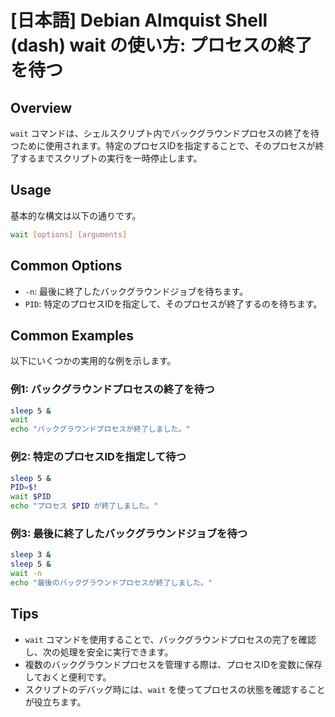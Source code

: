 # [日本語] Debian Almquist Shell (dash) wait の使い方: プロセスの終了を待つ

## Overview
`wait` コマンドは、シェルスクリプト内でバックグラウンドプロセスの終了を待つために使用されます。特定のプロセスIDを指定することで、そのプロセスが終了するまでスクリプトの実行を一時停止します。

## Usage
基本的な構文は以下の通りです。

```sh
wait [options] [arguments]
```

## Common Options
- `-n`: 最後に終了したバックグラウンドジョブを待ちます。
- `PID`: 特定のプロセスIDを指定して、そのプロセスが終了するのを待ちます。

## Common Examples
以下にいくつかの実用的な例を示します。

### 例1: バックグラウンドプロセスの終了を待つ
```sh
sleep 5 &
wait
echo "バックグラウンドプロセスが終了しました。"
```

### 例2: 特定のプロセスIDを指定して待つ
```sh
sleep 5 &
PID=$!
wait $PID
echo "プロセス $PID が終了しました。"
```

### 例3: 最後に終了したバックグラウンドジョブを待つ
```sh
sleep 3 &
sleep 5 &
wait -n
echo "最後のバックグラウンドプロセスが終了しました。"
```

## Tips
- `wait` コマンドを使用することで、バックグラウンドプロセスの完了を確認し、次の処理を安全に実行できます。
- 複数のバックグラウンドプロセスを管理する際は、プロセスIDを変数に保存しておくと便利です。
- スクリプトのデバッグ時には、`wait` を使ってプロセスの状態を確認することが役立ちます。